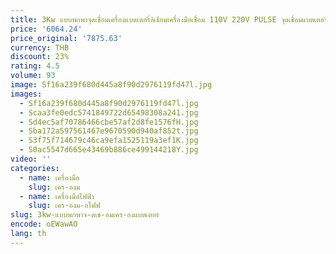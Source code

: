 ```yaml
---
title: 3Kw แบบพกพาจุดเชื่อมเครื่องแบตเตอรี่ลิเธียมเครื่องมือเชื่อม 110V 220V PULSE จุดเชื่อมแบตเตอรี่ลิเธียม Pack
price: '6064.24'
price_original: '7875.63'
currency: THB
discount: 23%
rating: 4.5
volume: 93
image: Sf16a239f680d445a8f90d2976119fd47l.jpg
images:
  - Sf16a239f680d445a8f90d2976119fd47l.jpg
  - Scaa3fe0edc5741849722d65498308a241.jpg
  - Sd4ec5af70786466cbe57af2d8fe1576fH.jpg
  - Sba172a597561467e9670590d940af852t.jpg
  - S3f75f714679c46ca9efa1525119a3ef1K.jpg
  - S0ac5547d665e43469b886ce499144218Y.jpg
video: ''
categories:
  - name: เครื่องมือ
    slug: เคร-องม
  - name: เครื่องมือไฟฟ้า
    slug: เคร-องม-อไฟฟ
slug: 3kw-แบบพกพาจ-ดเช-อมเคร-องแบตเตอร
encode: oEWawAO
lang: th
---
```

  